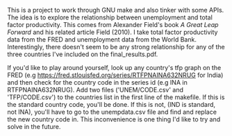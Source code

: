 This is a project to work through GNU make and also tinker with some APIs.
The idea is to explore the relationship between unemployment and total factor productivity.
This comes from Alexander Field's book *A Great Leap Forward* and his related article Field (2010).
I take total factor productivity data from the FRED and unemployment data from the World Bank.
Interestingly, there doesn't seem to be any strong relationship for any of the three countries I've included on the final_results.pdf.

If you'd like to play around yourself, look up any country's tfp graph on the FRED (e.g https://fred.stlouisfed.org/series/RTFPNAINA632NRUG for India)
and then check for the country code in the series id (e.g INA in RTFPNAINA632NRUG). Add two files ('UNEM/CODE.csv' and 'TFP/CODE.csv') to the countries list in the first line of
the makefile. If this is the standard country code, you'll be done. If this is not, (IND is standard, not INA), you'll have to go to the unempdata.csv file and find and replace the new country
code in. This inconvenience is one thing I'd like to try and solve in the future.
